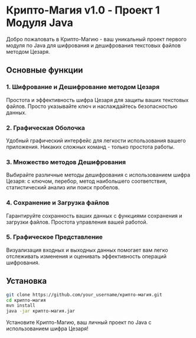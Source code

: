 # Крипто-Магия v1.0 - Проект 1 Модуля Java

Добро пожаловать в Крипто-Магию - ваш уникальный проект первого модуля по Java для шифрования и дешифрования текстовых файлов методом Цезаря.

## Основные функции

### 1. Шифрование и Дешифрование методом Цезаря
Простота и эффективность шифра Цезаря для защиты ваших текстовых файлов. Просто указывайте ключ и наслаждайтесь безопасностью данных.

### 2. Графическая Оболочка
Удобный графический интерфейс для легкости использования вашего приложения. Никаких сложных команд - только простота работы.

### 3. Множество методов Дешифрования
Выбирайте различные методы дешифрования с использованием шифра Цезаря: с ключом, перебор, метод наибольшего соответствия, статистический анализ или поиск пробелов.

### 4. Сохранение и Загрузка файлов
Гарантируйте сохранность ваших данных с функциями сохранения и загрузки файлов. Простота управления вашей работой.

### 5. Графическое Представление
Визуализация входных и выходных данных помогает вам легко отслеживать изменения и оценивать эффективность операций шифрования.

## Установка

```bash
git clone https://github.com/your_username/крипто-магия.git
cd крипто-магия
mvn install
java -jar крипто-магия.jar
```

Установите Крипто-Магию, ваш личный проект по Java с использованием шифра Цезаря!